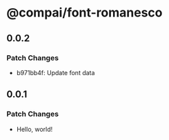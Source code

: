 # @compai/font-romanesco

## 0.0.2

### Patch Changes

- b971bb4f: Update font data

## 0.0.1

### Patch Changes

- Hello, world!
